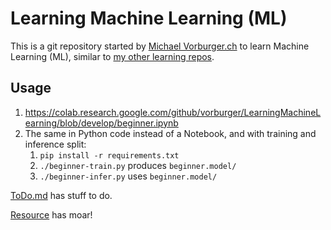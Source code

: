 # Learning Machine Learning (ML)

This is a git repository started by [Michael Vorburger.ch](http://www.vorburger.ch) to learn Machine Learning (ML), similar to [my other learning repos](https://github.com/vorburger?tab=repositories&q=Learning&type=&language=&sort=).

## Usage

1. https://colab.research.google.com/github/vorburger/LearningMachineLearning/blob/develop/beginner.ipynb
1. The same in Python code instead of a Notebook, and with training and inference split:
   1. `pip install -r requirements.txt`
   1. `./beginner-train.py` produces `beginner.model/`
   1. `./beginner-infer.py` uses `beginner.model/`

[ToDo.md](ToDo.md) has stuff to do.

[Resource](docs/resources.md) has moar!
